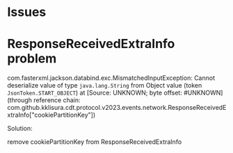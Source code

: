 Issues
=

ResponseReceivedExtraInfo problem
==

com.fasterxml.jackson.databind.exc.MismatchedInputException: Cannot deserialize value of type `java.lang.String` from Object value (token `JsonToken.START_OBJECT`)
at [Source: UNKNOWN; byte offset: #UNKNOWN] (through reference chain: com.github.kklisura.cdt.protocol.v2023.events.network.ResponseReceivedExtraInfo["cookiePartitionKey"])

Solution:

remove cookiePartitionKey from ResponseReceivedExtraInfo
